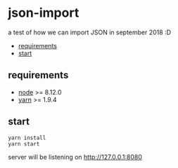# json-import

a test of how we can import JSON in september 2018 :D

<!-- START doctoc generated TOC please keep comment here to allow auto update -->
<!-- DON'T EDIT THIS SECTION, INSTEAD RE-RUN doctoc TO UPDATE -->


- [requirements](#requirements)
- [start](#start)

<!-- END doctoc generated TOC please keep comment here to allow auto update -->

## requirements

- [node](http://nodejs.org/download/) >= 8.12.0
- [yarn](https://yarnpkg.com/lang/en/) >= 1.9.4

## start

```
yarn install
yarn start
```

server will be listening on http://127.0.0.1:8080
